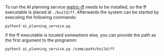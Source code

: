 To run the AI planning service [metric-ff](https://fai.cs.uni-saarland.de/hoffmann/metric-ff.html) needs to be installed, so the ff executable is placed at ```./build/ff```.
Afterwards the system can be started by executing the following commands: 

```
python3 ai_planning_service.py
```
if the ff executable is located somewhere else, you can provide the path as the first argument to the programm:
```
python3 ai_planning_service.py /some/path/build/ff
```
